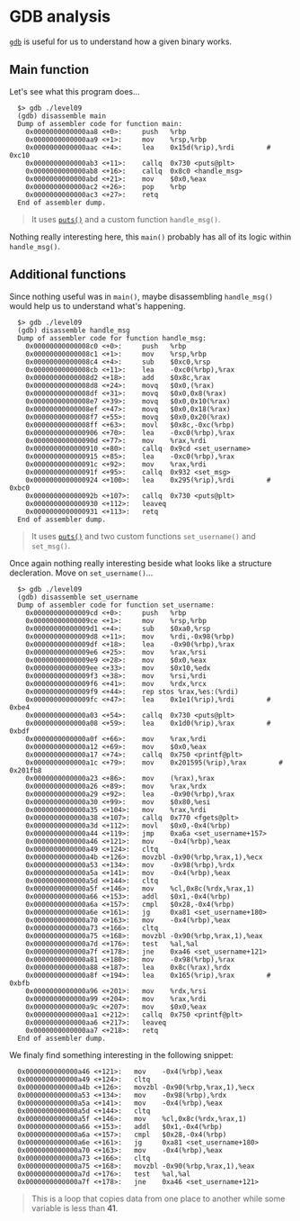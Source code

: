 # GDB analysis

[`gdb`](https://linux.die.net/man/1/gdb) is useful for us to understand how a given binary works.

## Main function

Let's see what this program does...

```gdb
  $> gdb ./level09
  (gdb) disassemble main
  Dump of assembler code for function main:
    0x0000000000000aa8 <+0>:     push   %rbp
    0x0000000000000aa9 <+1>:     mov    %rsp,%rbp
    0x0000000000000aac <+4>:     lea    0x15d(%rip),%rdi        # 0xc10
    0x0000000000000ab3 <+11>:    callq  0x730 <puts@plt>
    0x0000000000000ab8 <+16>:    callq  0x8c0 <handle_msg>
    0x0000000000000abd <+21>:    mov    $0x0,%eax
    0x0000000000000ac2 <+26>:    pop    %rbp
    0x0000000000000ac3 <+27>:    retq   
  End of assembler dump.
```

> It uses [`puts()`](https://man7.org/linux/man-pages/man3/puts.3.html) and a custom function `handle_msg()`.

Nothing really interesting here, this `main()` probably has all of its logic within `handle_msg()`.

## Additional functions

Since nothing useful was in `main()`, maybe disassembling `handle_msg()` would help us to understand what's happening.

```gdb
  $> gdb ./level09
  (gdb) disassemble handle_msg
  Dump of assembler code for function handle_msg:
    0x00000000000008c0 <+0>:     push   %rbp
    0x00000000000008c1 <+1>:     mov    %rsp,%rbp
    0x00000000000008c4 <+4>:     sub    $0xc0,%rsp
    0x00000000000008cb <+11>:    lea    -0xc0(%rbp),%rax
    0x00000000000008d2 <+18>:    add    $0x8c,%rax
    0x00000000000008d8 <+24>:    movq   $0x0,(%rax)
    0x00000000000008df <+31>:    movq   $0x0,0x8(%rax)
    0x00000000000008e7 <+39>:    movq   $0x0,0x10(%rax)
    0x00000000000008ef <+47>:    movq   $0x0,0x18(%rax)
    0x00000000000008f7 <+55>:    movq   $0x0,0x20(%rax)
    0x00000000000008ff <+63>:    movl   $0x8c,-0xc(%rbp)
    0x0000000000000906 <+70>:    lea    -0xc0(%rbp),%rax
    0x000000000000090d <+77>:    mov    %rax,%rdi
    0x0000000000000910 <+80>:    callq  0x9cd <set_username>
    0x0000000000000915 <+85>:    lea    -0xc0(%rbp),%rax
    0x000000000000091c <+92>:    mov    %rax,%rdi
    0x000000000000091f <+95>:    callq  0x932 <set_msg>
    0x0000000000000924 <+100>:   lea    0x295(%rip),%rdi        # 0xbc0
    0x000000000000092b <+107>:   callq  0x730 <puts@plt>
    0x0000000000000930 <+112>:   leaveq 
    0x0000000000000931 <+113>:   retq  
  End of assembler dump.
```

> It uses [`puts()`](https://man7.org/linux/man-pages/man3/puts.3.html) and two custom functions `set_username()` and `set_msg()`.

Once again nothing really interesting beside what looks like a structure decleration. Move on `set_username()`...

```gdb
  $> gdb ./level09
  (gdb) disassemble set_username
  Dump of assembler code for function set_username:
    0x00000000000009cd <+0>:     push   %rbp
    0x00000000000009ce <+1>:     mov    %rsp,%rbp
    0x00000000000009d1 <+4>:     sub    $0xa0,%rsp
    0x00000000000009d8 <+11>:    mov    %rdi,-0x98(%rbp)
    0x00000000000009df <+18>:    lea    -0x90(%rbp),%rax
    0x00000000000009e6 <+25>:    mov    %rax,%rsi
    0x00000000000009e9 <+28>:    mov    $0x0,%eax
    0x00000000000009ee <+33>:    mov    $0x10,%edx
    0x00000000000009f3 <+38>:    mov    %rsi,%rdi
    0x00000000000009f6 <+41>:    mov    %rdx,%rcx
    0x00000000000009f9 <+44>:    rep stos %rax,%es:(%rdi)
    0x00000000000009fc <+47>:    lea    0x1e1(%rip),%rdi        # 0xbe4
    0x0000000000000a03 <+54>:    callq  0x730 <puts@plt>
    0x0000000000000a08 <+59>:    lea    0x1d0(%rip),%rax        # 0xbdf
    0x0000000000000a0f <+66>:    mov    %rax,%rdi
    0x0000000000000a12 <+69>:    mov    $0x0,%eax
    0x0000000000000a17 <+74>:    callq  0x750 <printf@plt>
    0x0000000000000a1c <+79>:    mov    0x201595(%rip),%rax        # 0x201fb8
    0x0000000000000a23 <+86>:    mov    (%rax),%rax
    0x0000000000000a26 <+89>:    mov    %rax,%rdx
    0x0000000000000a29 <+92>:    lea    -0x90(%rbp),%rax
    0x0000000000000a30 <+99>:    mov    $0x80,%esi
    0x0000000000000a35 <+104>:   mov    %rax,%rdi
    0x0000000000000a38 <+107>:   callq  0x770 <fgets@plt>
    0x0000000000000a3d <+112>:   movl   $0x0,-0x4(%rbp)
    0x0000000000000a44 <+119>:   jmp    0xa6a <set_username+157>
    0x0000000000000a46 <+121>:   mov    -0x4(%rbp),%eax
    0x0000000000000a49 <+124>:   cltq   
    0x0000000000000a4b <+126>:   movzbl -0x90(%rbp,%rax,1),%ecx
    0x0000000000000a53 <+134>:   mov    -0x98(%rbp),%rdx
    0x0000000000000a5a <+141>:   mov    -0x4(%rbp),%eax
    0x0000000000000a5d <+144>:   cltq   
    0x0000000000000a5f <+146>:   mov    %cl,0x8c(%rdx,%rax,1)
    0x0000000000000a66 <+153>:   addl   $0x1,-0x4(%rbp)
    0x0000000000000a6a <+157>:   cmpl   $0x28,-0x4(%rbp)
    0x0000000000000a6e <+161>:   jg     0xa81 <set_username+180>
    0x0000000000000a70 <+163>:   mov    -0x4(%rbp),%eax
    0x0000000000000a73 <+166>:   cltq   
    0x0000000000000a75 <+168>:   movzbl -0x90(%rbp,%rax,1),%eax
    0x0000000000000a7d <+176>:   test   %al,%al
    0x0000000000000a7f <+178>:   jne    0xa46 <set_username+121>
    0x0000000000000a81 <+180>:   mov    -0x98(%rbp),%rax
    0x0000000000000a88 <+187>:   lea    0x8c(%rax),%rdx
    0x0000000000000a8f <+194>:   lea    0x165(%rip),%rax        # 0xbfb
    0x0000000000000a96 <+201>:   mov    %rdx,%rsi
    0x0000000000000a99 <+204>:   mov    %rax,%rdi
    0x0000000000000a9c <+207>:   mov    $0x0,%eax
    0x0000000000000aa1 <+212>:   callq  0x750 <printf@plt>
    0x0000000000000aa6 <+217>:   leaveq 
    0x0000000000000aa7 <+218>:   retq   
  End of assembler dump.
```
> 

We finaly find something interesting in the following snippet:

```gdb
  0x0000000000000a46 <+121>:   mov    -0x4(%rbp),%eax
  0x0000000000000a49 <+124>:   cltq   
  0x0000000000000a4b <+126>:   movzbl -0x90(%rbp,%rax,1),%ecx
  0x0000000000000a53 <+134>:   mov    -0x98(%rbp),%rdx
  0x0000000000000a5a <+141>:   mov    -0x4(%rbp),%eax
  0x0000000000000a5d <+144>:   cltq   
  0x0000000000000a5f <+146>:   mov    %cl,0x8c(%rdx,%rax,1)
  0x0000000000000a66 <+153>:   addl   $0x1,-0x4(%rbp)
  0x0000000000000a6a <+157>:   cmpl   $0x28,-0x4(%rbp)
  0x0000000000000a6e <+161>:   jg     0xa81 <set_username+180>
  0x0000000000000a70 <+163>:   mov    -0x4(%rbp),%eax
  0x0000000000000a73 <+166>:   cltq   
  0x0000000000000a75 <+168>:   movzbl -0x90(%rbp,%rax,1),%eax
  0x0000000000000a7d <+176>:   test   %al,%al
  0x0000000000000a7f <+178>:   jne    0xa46 <set_username+121>
```

> This is a loop that copies data from one place to another while some variable is less than **41**.
